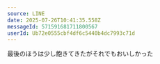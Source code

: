 ```yaml
---
source: LINE
date: 2025-07-26T10:41:35.558Z
messageId: 571591681711800567
userId: Ub72e0555cbf4df6c5440b4dc7993c71d
---
```


最後のほうは少し飽きてきたがそれでもおいしかった